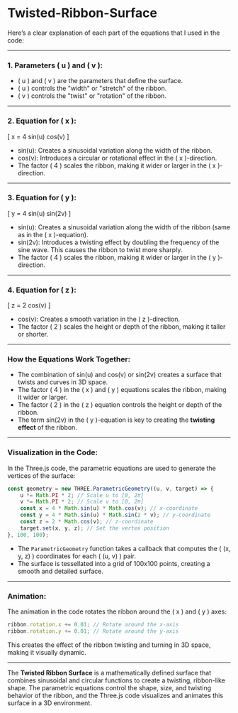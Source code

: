 # Twisted-Ribbon-Surface



Here’s a clear explanation of each part of the equations that I used in the code:

---

### 1. **Parameters \( u \) and \( v \):**
- \( u \) and \( v \) are the parameters that define the surface.
- \( u \) controls the "width" or "stretch" of the ribbon.
- \( v \) controls the "twist" or "rotation" of the ribbon.

---

### 2. **Equation for \( x \):**
\[
x = 4 sin(u) cos(v)
\]
- sin(u): Creates a sinusoidal variation along the width of the ribbon.
- cos(v): Introduces a circular or rotational effect in the \( x \)-direction.
- The factor \( 4 \) scales the ribbon, making it wider or larger in the \( x \)-direction.

---

### 3. **Equation for \( y \):**
\[
y = 4 sin(u) sin(2v)
\]
- sin(u): Creates a sinusoidal variation along the width of the ribbon (same as in the \( x \)-equation).
- sin(2v): Introduces a twisting effect by doubling the frequency of the sine wave. This causes the ribbon to twist more sharply.
- The factor \( 4 \) scales the ribbon, making it wider or larger in the \( y \)-direction.

---

### 4. **Equation for \( z \):**
\[
z = 2 cos(v)
\]
- cos(v): Creates a smooth variation in the \( z \)-direction.
- The factor \( 2 \) scales the height or depth of the ribbon, making it taller or shorter.

---

### How the Equations Work Together:
- The combination of sin(u) and cos(v) or sin(2v) creates a surface that twists and curves in 3D space.
- The factor \( 4 \) in the \( x \) and \( y \) equations scales the ribbon, making it wider or larger.
- The factor \( 2 \) in the \( z \) equation controls the height or depth of the ribbon.
- The term sin(2v) in the \( y \)-equation is key to creating the **twisting effect** of the ribbon.

---

### Visualization in the Code:
In the Three.js code, the parametric equations are used to generate the vertices of the surface:

```javascript
const geometry = new THREE.ParametricGeometry((u, v, target) => {
    u *= Math.PI * 2; // Scale u to [0, 2π]
    v *= Math.PI * 2; // Scale v to [0, 2π]
    const x = 4 * Math.sin(u) * Math.cos(v); // x-coordinate
    const y = 4 * Math.sin(u) * Math.sin(2 * v); // y-coordinate
    const z = 2 * Math.cos(v); // z-coordinate
    target.set(x, y, z); // Set the vertex position
}, 100, 100);
```

- The `ParametricGeometry` function takes a callback that computes the \( (x, y, z) \) coordinates for each \( (u, v) \) pair.
- The surface is tessellated into a grid of 100x100 points, creating a smooth and detailed surface.

---

### Animation:
The animation in the code rotates the ribbon around the \( x \) and \( y \) axes:

```javascript
ribbon.rotation.x += 0.01; // Rotate around the x-axis
ribbon.rotation.y += 0.01; // Rotate around the y-axis
```

This creates the effect of the ribbon twisting and turning in 3D space, making it visually dynamic.

---

The **Twisted Ribbon Surface** is a mathematically defined surface that combines sinusoidal and circular functions to create a twisting, ribbon-like shape. The parametric equations control the shape, size, and twisting behavior of the ribbon, and the Three.js code visualizes and animates this surface in a 3D environment.



